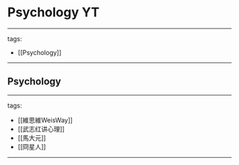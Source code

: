 # Psychology YT

---
tags:
  - [[Psychology]]
---

## Psychology
---
tags:
  - [[維思維WeisWay]]
  - [[武志红讲心理]]
  - [[馬大元]]
  - [[冏星人]]
---
